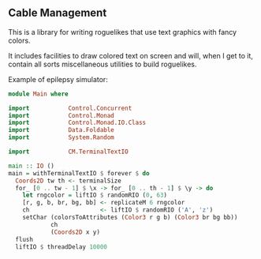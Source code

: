 Cable Management
----------------

This is a library for writing roguelikes that use text graphics with fancy
colors.

It includes facilities to draw colored text on screen and will, when I get to
it, contain all sorts miscellaneous utilities to build roguelikes.

Example of epilepsy simulator:

```haskell
module Main where

import           Control.Concurrent
import           Control.Monad
import           Control.Monad.IO.Class
import           Data.Foldable
import           System.Random

import           CM.TerminalTextIO

main :: IO ()
main = withTerminalTextIO $ forever $ do
  Coords2D tw th <- terminalSize
  for_ [0 .. tw - 1] $ \x -> for_ [0 .. th - 1] $ \y -> do
    let rngcolor = liftIO $ randomRIO (0, 63)
    [r, g, b, br, bg, bb] <- replicateM 6 rngcolor
    ch                    <- liftIO $ randomRIO ('A', 'z')
    setChar (colorsToAttributes (Color3 r g b) (Color3 br bg bb))
            ch
            (Coords2D x y)
  flush
  liftIO $ threadDelay 10000
```
